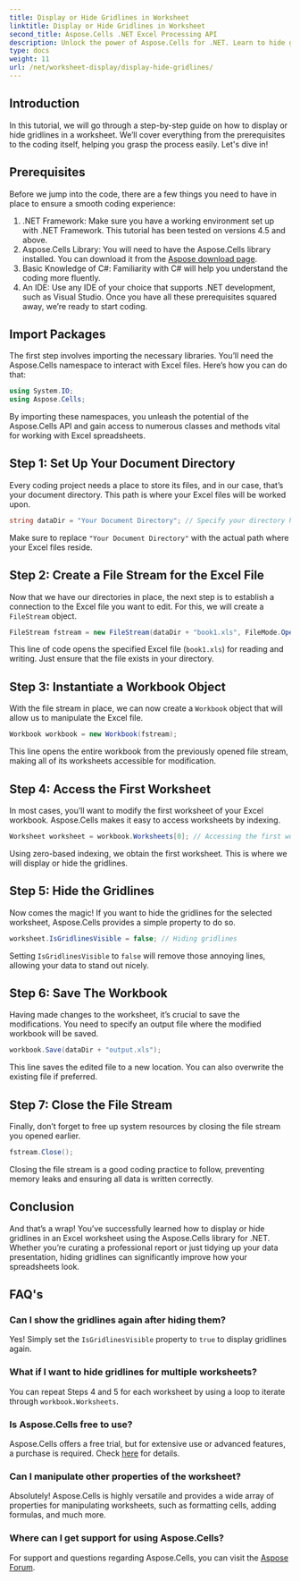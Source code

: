 ```yaml
---
title: Display or Hide Gridlines in Worksheet
linktitle: Display or Hide Gridlines in Worksheet
second_title: Aspose.Cells .NET Excel Processing API
description: Unlock the power of Aspose.Cells for .NET. Learn to hide gridlines in Excel worksheets, making your data more visually appealing.
type: docs
weight: 11
url: /net/worksheet-display/display-hide-gridlines/
---
```

## Introduction
In this tutorial, we will go through a step-by-step guide on how to display or hide gridlines in a worksheet. We’ll cover everything from the prerequisites to the coding itself, helping you grasp the process easily. Let's dive in!
## Prerequisites
Before we jump into the code, there are a few things you need to have in place to ensure a smooth coding experience:
1. .NET Framework: Make sure you have a working environment set up with .NET Framework. This tutorial has been tested on versions 4.5 and above.
2. Aspose.Cells Library: You will need to have the Aspose.Cells library installed. You can download it from the [Aspose download page](https://releases.aspose.com/cells/net/).
3. Basic Knowledge of C#: Familiarity with C# will help you understand the coding more fluently.
4. An IDE: Use any IDE of your choice that supports .NET development, such as Visual Studio.
Once you have all these prerequisites squared away, we’re ready to start coding.
## Import Packages
The first step involves importing the necessary libraries. You’ll need the Aspose.Cells namespace to interact with Excel files. Here’s how you can do that:
```csharp
using System.IO;
using Aspose.Cells;
```
By importing these namespaces, you unleash the potential of the Aspose.Cells API and gain access to numerous classes and methods vital for working with Excel spreadsheets.
## Step 1: Set Up Your Document Directory
Every coding project needs a place to store its files, and in our case, that’s your document directory. This path is where your Excel files will be worked upon.
```csharp
string dataDir = "Your Document Directory"; // Specify your directory here
```
Make sure to replace `"Your Document Directory"` with the actual path where your Excel files reside.
## Step 2: Create a File Stream for the Excel File
Now that we have our directories in place, the next step is to establish a connection to the Excel file you want to edit. For this, we will create a `FileStream` object.
```csharp
FileStream fstream = new FileStream(dataDir + "book1.xls", FileMode.Open);
```
This line of code opens the specified Excel file (`book1.xls`) for reading and writing. Just ensure that the file exists in your directory.
## Step 3: Instantiate a Workbook Object
With the file stream in place, we can now create a `Workbook` object that will allow us to manipulate the Excel file.
```csharp
Workbook workbook = new Workbook(fstream);
```
This line opens the entire workbook from the previously opened file stream, making all of its worksheets accessible for modification.
## Step 4: Access the First Worksheet
In most cases, you’ll want to modify the first worksheet of your Excel workbook. Aspose.Cells makes it easy to access worksheets by indexing.
```csharp
Worksheet worksheet = workbook.Worksheets[0]; // Accessing the first worksheet
```
Using zero-based indexing, we obtain the first worksheet. This is where we will display or hide the gridlines.
## Step 5: Hide the Gridlines
Now comes the magic! If you want to hide the gridlines for the selected worksheet, Aspose.Cells provides a simple property to do so.
```csharp
worksheet.IsGridlinesVisible = false; // Hiding gridlines
```
Setting `IsGridlinesVisible` to `false` will remove those annoying lines, allowing your data to stand out nicely.
## Step 6: Save The Workbook
Having made changes to the worksheet, it’s crucial to save the modifications. You need to specify an output file where the modified workbook will be saved.
```csharp
workbook.Save(dataDir + "output.xls");
```
This line saves the edited file to a new location. You can also overwrite the existing file if preferred.
## Step 7: Close the File Stream
Finally, don’t forget to free up system resources by closing the file stream you opened earlier.
```csharp
fstream.Close();
```
Closing the file stream is a good coding practice to follow, preventing memory leaks and ensuring all data is written correctly.
## Conclusion
And that’s a wrap! You’ve successfully learned how to display or hide gridlines in an Excel worksheet using the Aspose.Cells library for .NET. Whether you’re curating a professional report or just tidying up your data presentation, hiding gridlines can significantly improve how your spreadsheets look. 
## FAQ's
### Can I show the gridlines again after hiding them?
Yes! Simply set the `IsGridlinesVisible` property to `true` to display gridlines again.
### What if I want to hide gridlines for multiple worksheets?
You can repeat Steps 4 and 5 for each worksheet by using a loop to iterate through `workbook.Worksheets`.
### Is Aspose.Cells free to use?
Aspose.Cells offers a free trial, but for extensive use or advanced features, a purchase is required. Check [here](https://purchase.aspose.com/buy) for details.
### Can I manipulate other properties of the worksheet?
Absolutely! Aspose.Cells is highly versatile and provides a wide array of properties for manipulating worksheets, such as formatting cells, adding formulas, and much more.
### Where can I get support for using Aspose.Cells?
For support and questions regarding Aspose.Cells, you can visit the [Aspose Forum](https://forum.aspose.com/c/cells/9).

